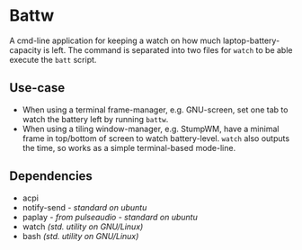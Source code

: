 Battw 
================

A cmd-line application for keeping a watch on how much laptop-battery-capacity is left.
The command is separated into two files for `watch` to be able execute the `batt` script.

## Use-case
* When using a terminal frame-manager, e.g. GNU-screen, set one tab to watch the battery
left by running `battw`.
* When using a tiling window-manager, e.g. StumpWM, have a minimal frame in top/bottom of
screen to watch battery-level. `watch` also outputs the time, so works as a simple
terminal-based mode-line.

## Dependencies

* acpi 
* notify-send _- standard on ubuntu_ 
* paplay _- from pulseaudio - standard on ubuntu_ 
* watch _(std. utility on GNU/Linux)_
* bash _(std. utility on GNU/Linux)_
